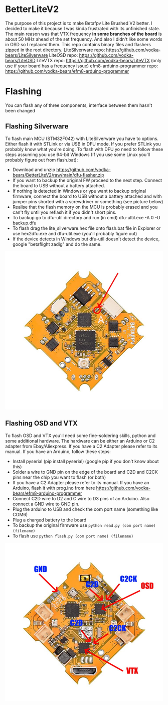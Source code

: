 # BetterLiteV2
The purpose of this project is to make Betafpv Lite Brushed V2 better. I decided to make it because I was kinda frustrated with its unfinished state. The main reason was that VTX frequency **in some branches of the board** is about 50 MHz ahead of the set frequency. And also I didn't like some words in OSD so I replaced them.
This repo contains binary files and flashers zipped in the root directory.
LiteSilverware repo: https://github.com/vodka-bears/LiteSilverware
LiteOSD repo: https://github.com/vodka-bears/LiteOSD
LiteVTX repo: https://github.com/vodka-bears/LiteVTX (only use if your board has a frequency issue)
efm8-arduino-programmer repo: https://github.com/vodka-bears/efm8-arduino-programmer
# Flashing
You can flash any of three components, interface between them hasn't been changed
## Flashing Silverware
To flash main MCU (STM32F042) with LiteSilverware you have to options. Either flash it with STLink or via USB in DFU mode. If you prefer STLink you probably know what you're doing. To flash with DFU yo need to follow these steps assuming you use 64-bit Windows (If you use some Linux you'll probably figure out from flash.bat):
* Download and unzip https://github.com/vodka-bears/BetterLiteV2/raw/main/dfu-flasher.zip
* If you want to backup the original FW proceed to the next step. Connect the board to USB without a battery attached.
* If nothing is detected in Windows or ypu want to backup original firmware, connect the board to USB without a battery attached and with jumper pins shorted with a screwdriver or something (see picture below)
* Realise that the flash memory on the MCU is probably erased and you can't fly until you reflash it if you didn't short pins.
* To backup go to dfu-util directory and run (in cmd) dfu-ultil.exe -A 0 -U backup.dfu
* To flash drag the lite_silverware.hex file onto flash.bat file in Explorer or use hex2dfu.exe and dfu-util.exe (you'll probably figure out)
* If the device detects in Windows but dfu-util doesn't detect the device, google "betaflight zadig" and do the same.

![Alt text](/docs/DFU.jpg?raw=true "Short this to enter DFU mode")
## Flashing OSD and VTX
To flash OSD and VTX you'll need some fine-soldering skills, python and some additional hardware. The hardware can be either an Arduino or C2 adapter from Ebay/Aliexpress. If you have a C2 Adapter please refer to its manual. If you have an Arduino, follow these steps:
* Install pyserial (pip install pyserial) (google pip if you don't know about this)
* Solder a wire to GND pin on the edge of the board and C2D and C2CK pins near the chip you want to flash (or both)
* If you have a C2 Adapter please refer to its manual. If you have an Arduino, flash it with prog.ino from here https://github.com/vodka-bears/efm8-arduino-programmer
* Connect C2D wire to D2 and C wire to D3 pins of an Arduino. Also connect a GND wire to GND pin.
* Plug the arduino to USB and check the com port name (something like COM6)
* Plug a charged battery to the board
* To backup the original firmware use `python read.py (com port name) (filename)`
* To flash use `python flash.py (com port name) (filename)`

![Alt text](/docs/c2.jpg?raw=true "Fine-soldering pins")

